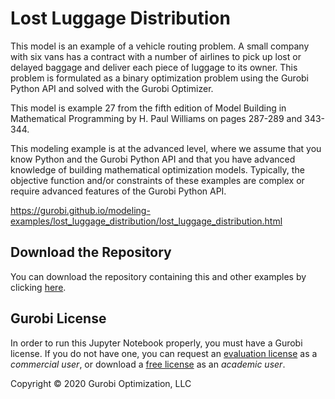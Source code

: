 # Lost Luggage Distribution

This model is an example of a vehicle routing problem. A small company with six vans has a contract with a number of 
airlines to pick up lost or delayed baggage and deliver each piece of luggage to its owner. This problem is 
formulated as a binary optimization problem using the Gurobi Python API and solved with the Gurobi Optimizer.

This model is example 27 from the fifth edition of Model Building in Mathematical Programming by H. Paul Williams 
on pages 287-289 and 343-344.

This modeling example is at the advanced level, where we assume that you know Python and the Gurobi Python API and 
that you have advanced knowledge of building mathematical optimization models. Typically, the objective function 
and/or constraints of these examples are complex or require advanced features of the Gurobi Python API.

https://gurobi.github.io/modeling-examples/lost_luggage_distribution/lost_luggage_distribution.html

## Download the Repository

You can download the repository containing this and other examples 
by clicking [here](https://github.com/Gurobi/modeling-examples/archive/master.zip). 

## Gurobi License


In order to run this Jupyter Notebook properly, you must have a Gurobi license. If you do not have one, you can request 
an [evaluation license](https://www.gurobi.com/downloads/request-an-evaluation-license/?utm_source=3PW&utm_medium=OT&utm_campaign=WW-MU-MUI-OR-O_LEA-PR_NO-Q3_FY20_WW_JPME_Lost_Luggage_Distribution_COM_EVAL_GitHub&utm_term=Lost%20Luggage%20Distribution&utm_content=C_JPM) 
as a *commercial user*, or download a [free license](https://www.gurobi.com/academia/academic-program-and-licenses/?utm_source=3PW&utm_medium=OT&utm_campaign=WW-MU-EDU-OR-O_LEA-PR_NO-Q3_FY20_WW_JPME_Lost_Luggage_Distribution_COM_EVAL_GitHub&utm_term=Lost%20Luggage%20Distribution&utm_content=C_JPM) 
as an *academic user*.

Copyright © 2020 Gurobi Optimization, LLC
